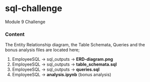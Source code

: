 # sql-challenge
Module 9 Challenge

### Content
The Entity Relationship diagram, the Table Schemata, Queries and the bonus analysis files are located here;

1. EmployeeSQL -> sql_outputs -> **ERD-diagram.png**
2. EmployeeSQL -> sql_outputs -> **table_schemata.sql**
3. EmployeeSQL -> sql_outputs -> **queries.sql**
4. EmployeeSQL -> **analysis.ipynb** (bonus analysis)


